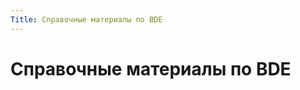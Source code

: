 ```yaml
---
Title: Справочные материалы по BDE
---
```



Справочные материалы по BDE
===========================
